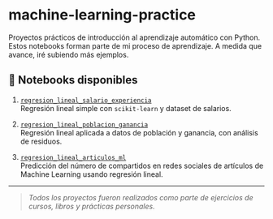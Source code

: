 # machine-learning-practice

Proyectos prácticos de introducción al aprendizaje automático con Python.  
Estos notebooks forman parte de mi proceso de aprendizaje. A medida que avance, iré subiendo más ejemplos.

## 📂 Notebooks disponibles

1. [`regresion_lineal_salario_experiencia`](./regresion_lineal_salario_experiencia.ipynb)  
   Regresión lineal simple con `scikit-learn` y dataset de salarios.

   

 2. [`regresion_lineal_poblacion_ganancia`](./regresion_lineal_poblacion_ganancia.ipynb)  
   Regresión lineal aplicada a datos de población y ganancia, con análisis de residuos.
  
3. [`regresion_lineal_articulos_ml`](./regresion_lineal_articulos_ml.ipynb)  
   Predicción del número de compartidos en redes sociales de artículos de Machine Learning usando regresión lineal.


---

>  *Todos los proyectos fueron realizados como parte de ejercicios de cursos, libros y prácticas personales.*
